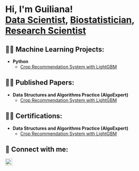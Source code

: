 <h1>Hi, I'm Guiliana! <br/><a href="https://github.com/mustigui">Data Scientist</a>, <a href="https://www.linkedin.com/in/joshmadakor/">Biostatistician</a>, <a href="https://scholar.google.com/citations?user=rQpIj6AAAAAJ&hl=en">Research Scientist</a></h1>

<h2>👨‍💻 Machine Learning Projects:</h2>

- <b>Python</b>
  - [Crop Recommendation System with LightGBM](https://github.com/mustigui/Crop-Recommendation-System-with-LightGBM)

<h2>👨‍💻 Published Papers:</h2>

- <b>Data Structures and Algorithms Practice (AlgoExpert)</b>
  - [Crop Recommendation System with LightGBM](https://github.com/mustigui/Crop-Recommendation-System-with-LightGBM)

<h2>👨‍💻 Certifications:</h2>

- <b>Data Structures and Algorithms Practice (AlgoExpert)</b>
  - [Crop Recommendation System with LightGBM](https://github.com/mustigui/Crop-Recommendation-System-with-LightGBM)

<h2> 🤳 Connect with me:</h2>

[<img align="left" alt="guiliana-mustiga | LinkedIn" width="22px" src="https://cdn.jsdelivr.net/npm/simple-icons@v3/icons/linkedin.svg" />][linkedin]

[linkedin]: https://linkedin.com/in/guiliana-mustiga/

<!--
**mustigui/mustigui** is a ✨ _special_ ✨ repository because its `README.md` (this file) appears on your GitHub profile.

Here are some ideas to get you started:

- 🔭 I’m currently working on ...
- 🌱 I’m currently learning ...
- 👯 I’m looking to collaborate on ...
- 🤔 I’m looking for help with ...
- 💬 Ask me about ...
- 📫 How to reach me: ...
- 😄 Pronouns: ...
- ⚡ Fun fact: ...
-->
